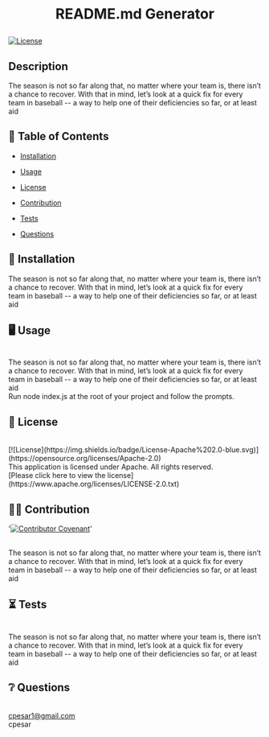 # <p align="center"> README.md Generator </p>
  
  [![License](https://img.shields.io/badge/License-Apache%202.0-blue.svg)](https://opensource.org/licenses/Apache-2.0) 
  <br />

  ## Description
  The season is not so far along that, no matter where your team is, there isn’t a chance to recover. With that in mind, let’s look at a quick fix for every team in baseball -- a way to help one of their deficiencies so far, or at least aid
  <br />
  
  
  

  ## :open_book: Table of Contents

  * [Installation](#installation)

  * [Usage](#usage)

  * [License](#license)

  * [Contribution](#contribution)

  * [Tests](#tests)

  * [Questions](#questions)

  

  ## :wrench: Installation
  
  <a name="installation">The season is not so far along that, no matter where your team is, there isn’t a chance to recover. With that in mind, let’s look at a quick fix for every team in baseball -- a way to help one of their deficiencies so far, or at least aid</a>
  <br />

  ## :desktop_computer: Usage
  <br />
  <a name="usage"> The season is not so far along that, no matter where your team is, there isn’t a chance to recover. With that in mind, let’s look at a quick fix for every team in baseball -- a way to help one of their deficiencies so far, or at least aid</a>
  <br />
  Run node index.js at the root of your project and follow the prompts.

  ## :scroll: License 
  <br />
  [![License](https://img.shields.io/badge/License-Apache%202.0-blue.svg)](https://opensource.org/licenses/Apache-2.0) 
  <br />This application is licensed under Apache. All rights reserved.<br />[Please click here to view the license](https://www.apache.org/licenses/LICENSE-2.0.txt)<br />


  ## :weight_lifting_man: Contribution
  '[![Contributor Covenant](https://img.shields.io/badge/Contributor%20Covenant-2.0-4baaaa.svg)](code_of_conduct.md)'

  <br /><a name="contribution">The season is not so far along that, no matter where your team is, there isn’t a chance to recover. With that in mind, let’s look at a quick fix for every team in baseball -- a way to help one of their deficiencies so far, or at least aid</a><br />
  

  ## 	:hourglass_flowing_sand: Tests
  <br />
  <a name="tests">The season is not so far along that, no matter where your team is, there isn’t a chance to recover. With that in mind, let’s look at a quick fix for every team in baseball -- a way to help one of their deficiencies so far, or at least aid</a>
  <br />

  ## :grey_question: Questions
  <br /><a name = "email">cpesar1@gmail.com<br /></a><a name = "questions">cpesar</a>
  <br />

  



